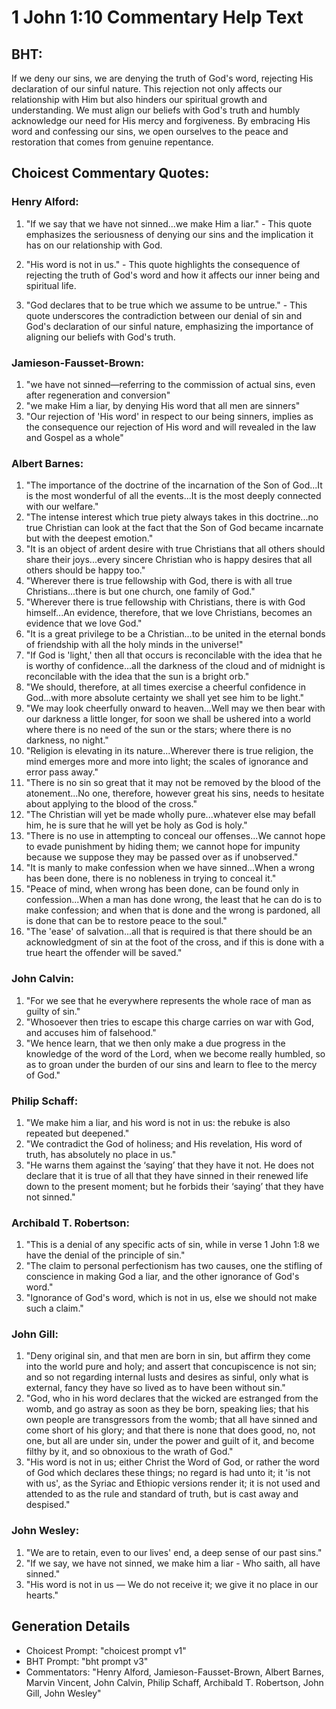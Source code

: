 # 1 John 1:10 Commentary Help Text

## BHT:
If we deny our sins, we are denying the truth of God's word, rejecting His declaration of our sinful nature. This rejection not only affects our relationship with Him but also hinders our spiritual growth and understanding. We must align our beliefs with God's truth and humbly acknowledge our need for His mercy and forgiveness. By embracing His word and confessing our sins, we open ourselves to the peace and restoration that comes from genuine repentance.

## Choicest Commentary Quotes:
### Henry Alford:
1. "If we say that we have not sinned...we make Him a liar." - This quote emphasizes the seriousness of denying our sins and the implication it has on our relationship with God.

2. "His word is not in us." - This quote highlights the consequence of rejecting the truth of God's word and how it affects our inner being and spiritual life.

3. "God declares that to be true which we assume to be untrue." - This quote underscores the contradiction between our denial of sin and God's declaration of our sinful nature, emphasizing the importance of aligning our beliefs with God's truth.

### Jamieson-Fausset-Brown:
1. "we have not sinned—referring to the commission of actual sins, even after regeneration and conversion"
2. "we make Him a liar, by denying His word that all men are sinners"
3. "Our rejection of 'His word' in respect to our being sinners, implies as the consequence our rejection of His word and will revealed in the law and Gospel as a whole"

### Albert Barnes:
1) "The importance of the doctrine of the incarnation of the Son of God...It is the most wonderful of all the events...It is the most deeply connected with our welfare." 
2) "The intense interest which true piety always takes in this doctrine...no true Christian can look at the fact that the Son of God became incarnate but with the deepest emotion."
3) "It is an object of ardent desire with true Christians that all others should share their joys...every sincere Christian who is happy desires that all others should be happy too."
4) "Wherever there is true fellowship with God, there is with all true Christians...there is but one church, one family of God."
5) "Wherever there is true fellowship with Christians, there is with God himself...An evidence, therefore, that we love Christians, becomes an evidence that we love God."
6) "It is a great privilege to be a Christian...to be united in the eternal bonds of friendship with all the holy minds in the universe!"
7) "If God is 'light,' then all that occurs is reconcilable with the idea that he is worthy of confidence...all the darkness of the cloud and of midnight is reconcilable with the idea that the sun is a bright orb."
8) "We should, therefore, at all times exercise a cheerful confidence in God...with more absolute certainty we shall yet see him to be light."
9) "We may look cheerfully onward to heaven...Well may we then bear with our darkness a little longer, for soon we shall be ushered into a world where there is no need of the sun or the stars; where there is no darkness, no night."
10) "Religion is elevating in its nature...Wherever there is true religion, the mind emerges more and more into light; the scales of ignorance and error pass away."
11) "There is no sin so great that it may not be removed by the blood of the atonement...No one, therefore, however great his sins, needs to hesitate about applying to the blood of the cross."
12) "The Christian will yet be made wholly pure...whatever else may befall him, he is sure that he will yet be holy as God is holy."
13) "There is no use in attempting to conceal our offenses...We cannot hope to evade punishment by hiding them; we cannot hope for impunity because we suppose they may be passed over as if unobserved."
14) "It is manly to make confession when we have sinned...When a wrong has been done, there is no nobleness in trying to conceal it."
15) "Peace of mind, when wrong has been done, can be found only in confession...When a man has done wrong, the least that he can do is to make confession; and when that is done and the wrong is pardoned, all is done that can be to restore peace to the soul."
16) "The 'ease' of salvation...all that is required is that there should be an acknowledgment of sin at the foot of the cross, and if this is done with a true heart the offender will be saved."

### John Calvin:
1. "For we see that he everywhere represents the whole race of man as guilty of sin."
2. "Whosoever then tries to escape this charge carries on war with God, and accuses him of falsehood."
3. "We hence learn, that we then only make a due progress in the knowledge of the word of the Lord, when we become really humbled, so as to groan under the burden of our sins and learn to flee to the mercy of God."

### Philip Schaff:
1. "We make him a liar, and his word is not in us: the rebuke is also repeated but deepened." 
2. "We contradict the God of holiness; and His revelation, His word of truth, has absolutely no place in us." 
3. "He warns them against the ‘saying’ that they have it not. He does not declare that it is true of all that they have sinned in their renewed life down to the present moment; but he forbids their ‘saying’ that they have not sinned."

### Archibald T. Robertson:
1. "This is a denial of any specific acts of sin, while in verse 1 John 1:8 we have the denial of the principle of sin."
2. "The claim to personal perfectionism has two causes, one the stifling of conscience in making God a liar, and the other ignorance of God's word."
3. "Ignorance of God's word, which is not in us, else we should not make such a claim."

### John Gill:
1. "Deny original sin, and that men are born in sin, but affirm they come into the world pure and holy; and assert that concupiscence is not sin; and so not regarding internal lusts and desires as sinful, only what is external, fancy they have so lived as to have been without sin."
2. "God, who in his word declares that the wicked are estranged from the womb, and go astray as soon as they be born, speaking lies; that his own people are transgressors from the womb; that all have sinned and come short of his glory; and that there is none that does good, no, not one, but all are under sin, under the power and guilt of it, and become filthy by it, and so obnoxious to the wrath of God."
3. "His word is not in us; either Christ the Word of God, or rather the word of God which declares these things; no regard is had unto it; it 'is not with us', as the Syriac and Ethiopic versions render it; it is not used and attended to as the rule and standard of truth, but is cast away and despised."

### John Wesley:
1. "We are to retain, even to our lives' end, a deep sense of our past sins."
2. "If we say, we have not sinned, we make him a liar - Who saith, all have sinned."
3. "His word is not in us — We do not receive it; we give it no place in our hearts."


## Generation Details
- Choicest Prompt: "choicest prompt v1"
- BHT Prompt: "bht prompt v3"
- Commentators: "Henry Alford, Jamieson-Fausset-Brown, Albert Barnes, Marvin Vincent, John Calvin, Philip Schaff, Archibald T. Robertson, John Gill, John Wesley"
